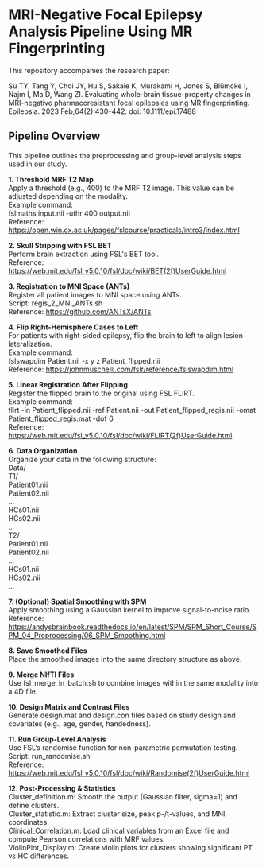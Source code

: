 # MRI-Negative Focal Epilepsy Analysis Pipeline Using MR Fingerprinting
This repository accompanies the research paper:

Su TY, Tang Y, Choi JY, Hu S, Sakaie K, Murakami H, Jones S, Blümcke I, Najm I, Ma D, Wang ZI.
Evaluating whole-brain tissue-property changes in MRI-negative pharmacoresistant focal epilepsies using MR fingerprinting.
Epilepsia. 2023 Feb;64(2):430–442. doi: 10.1111/epi.17488

## Pipeline Overview
This pipeline outlines the preprocessing and group-level analysis steps used in our study.  

**1. Threshold MRF T2 Map**  
Apply a threshold (e.g., 400) to the MRF T2 image. This value can be adjusted depending on the modality.  
Example command:  
fslmaths input.nii -uthr 400 output.nii  
Reference: https://open.win.ox.ac.uk/pages/fslcourse/practicals/intro3/index.html  

**2. Skull Stripping with FSL BET**  
Perform brain extraction using FSL's BET tool.  
Reference: https://web.mit.edu/fsl_v5.0.10/fsl/doc/wiki/BET(2f)UserGuide.html

**3. Registration to MNI Space (ANTs)**  
Register all patient images to MNI space using ANTs.  
Script: regis_2_MNI_ANTs.sh  
Reference: https://github.com/ANTsX/ANTs

**4. Flip Right-Hemisphere Cases to Left**  
For patients with right-sided epilepsy, flip the brain to left to align lesion lateralization.  
Example command:  
fslswapdim Patient.nii -x y z Patient_flipped.nii  
Reference: https://johnmuschelli.com/fslr/reference/fslswapdim.html  

**5. Linear Registration After Flipping**  
Register the flipped brain to the original using FSL FLIRT.  
Example command:  
flirt -in Patient_flipped.nii -ref Patient.nii -out Patient_flipped_regis.nii -omat Patient_flipped_regis.mat -dof 6  
Reference: https://web.mit.edu/fsl_v5.0.10/fsl/doc/wiki/FLIRT(2f)UserGuide.html  

**6. Data Organization**  
Organize your data in the following structure:  
Data/  
  T1/  
    Patient01.nii  
    Patient02.nii  
    ...  
    HCs01.nii  
    HCs02.nii  
    ...  
  T2/  
    Patient01.nii  
    Patient02.nii  
    ...  
    HCs01.nii  
    HCs02.nii  
    ...  
    
**7. (Optional) Spatial Smoothing with SPM**  
Apply smoothing using a Gaussian kernel to improve signal-to-noise ratio.  
Reference: https://andysbrainbook.readthedocs.io/en/latest/SPM/SPM_Short_Course/SPM_04_Preprocessing/06_SPM_Smoothing.html  

**8. Save Smoothed Files**  
Place the smoothed images into the same directory structure as above.  

**9. Merge NIfTI Files**  
Use fsl_merge_in_batch.sh to combine images within the same modality into a 4D file.  

**10. Design Matrix and Contrast Files**  
Generate design.mat and design.con files based on study design and covariates (e.g., age, gender, handedness).  

**11. Run Group-Level Analysis**  
Use FSL’s randomise function for non-parametric permutation testing.  
Script: run_randomise.sh  
Reference: https://web.mit.edu/fsl_v5.0.10/fsl/doc/wiki/Randomise(2f)UserGuide.html  

**12. Post-Processing & Statistics**  
Cluster_definition.m: Smooth the output (Gaussian filter, sigma=1) and define clusters.  
Cluster_statistic.m: Extract cluster size, peak p-/t-values, and MNI coordinates.  
Clinical_Correlation.m: Load clinical variables from an Excel file and compute Pearson correlations with MRF values.  
ViolinPlot_Display.m: Create violin plots for clusters showing significant PT vs HC differences.  
